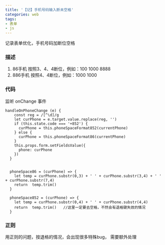 ```yaml
---
title: '【记】手机号码输入断未空格'
categories: web
tags: 
- 表单
- js
---
```


记录表单优化，手机号码加断位空格
<!-- more -->

### 描述

1. 86手机
   按照3、4、4断位，例如：100 1000 8888
2. 886手机
   按照4、4断位，例如：1000 1000


### 代码

监听 onChange 事件
```
handleOnPhoneChange (e) {
    const reg = /[^\d]/g
    let curPhone = e.target.value.replace(reg, '')
    if (this.state.code === '+852') {
      curPhone = this.phoneSpaceFormat852(currentPhone)
    } else {
      curPhone = this.phoneSpaceFormat86(currentPhone)
    }
    this.props.form.setFieldsValue({
      phone: curPhone
    })
  }


  phoneSpace86 = (curPhone) => {
    let temp = curPhone.substr(0,3) + ' ' + curPhone.substr(3,4) + ' ' + curPhone.substr(7,4)
    return  temp.trim()
  }

  phoneSpace852 = (curPhone) => {
    let temp = curPhone.substr(0,4) + ' ' + curPhone.substr(4,4)
    return  temp.trim()   //这里一定要去空格，不然会有退格键失效的情况
  }

```


### 正则
用正则的问题，按退格的情况，会出现很多特殊bug， 需要额外处理
   